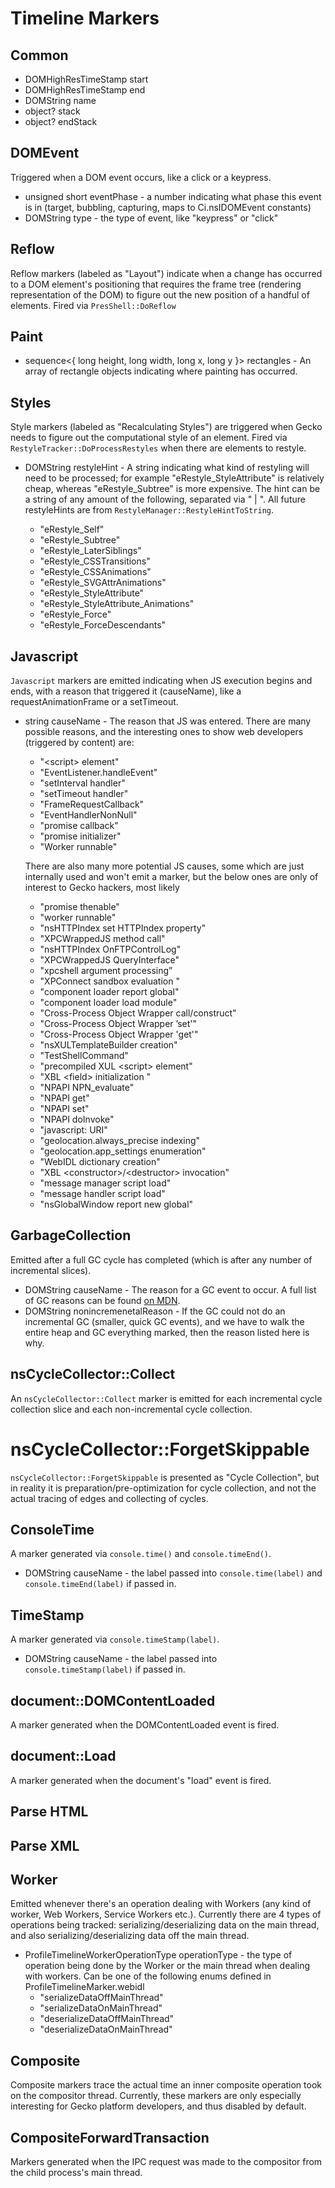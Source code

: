 # Timeline Markers

## Common

* DOMHighResTimeStamp start
* DOMHighResTimeStamp end
* DOMString name
* object? stack
* object? endStack

## DOMEvent

Triggered when a DOM event occurs, like a click or a keypress.

* unsigned short eventPhase - a number indicating what phase this event is
  in (target, bubbling, capturing, maps to Ci.nsIDOMEvent constants)
* DOMString type - the type of event, like "keypress" or "click"

## Reflow

Reflow markers (labeled as "Layout") indicate when a change has occurred to
a DOM element's positioning that requires the frame tree (rendering
representation of the DOM) to figure out the new position of a handful of
elements. Fired via `PresShell::DoReflow`

## Paint

* sequence<{ long height, long width, long x, long y }> rectangles - An array
  of rectangle objects indicating where painting has occurred.

## Styles

Style markers (labeled as "Recalculating Styles") are triggered when Gecko
needs to figure out the computational style of an element. Fired via
`RestyleTracker::DoProcessRestyles` when there are elements to restyle.

* DOMString restyleHint - A string indicating what kind of restyling will need
  to be processed; for example "eRestyle_StyleAttribute" is relatively cheap,
  whereas "eRestyle_Subtree" is more expensive. The hint can be a string of
  any amount of the following, separated via " | ". All future restyleHints
  are from `RestyleManager::RestyleHintToString`.

  * "eRestyle_Self"
  * "eRestyle_Subtree"
  * "eRestyle_LaterSiblings"
  * "eRestyle_CSSTransitions"
  * "eRestyle_CSSAnimations"
  * "eRestyle_SVGAttrAnimations"
  * "eRestyle_StyleAttribute"
  * "eRestyle_StyleAttribute_Animations"
  * "eRestyle_Force"
  * "eRestyle_ForceDescendants"


## Javascript

`Javascript` markers are emitted indicating when JS execution begins and ends,
with a reason that triggered it (causeName), like a requestAnimationFrame or
a setTimeout.

* string causeName - The reason that JS was entered. There are many possible
  reasons, and the interesting ones to show web developers (triggered by content) are:

  * "\<script\> element"
  * "EventListener.handleEvent"
  * "setInterval handler"
  * "setTimeout handler"
  * "FrameRequestCallback"
  * "EventHandlerNonNull"
  * "promise callback"
  * "promise initializer"
  * "Worker runnable"

  There are also many more potential JS causes, some which are just internally
  used and won't emit a marker, but the below ones are only of interest to
  Gecko hackers, most likely

  * "promise thenable"
  * "worker runnable"
  * "nsHTTPIndex set HTTPIndex property"
  * "XPCWrappedJS method call"
  * "nsHTTPIndex OnFTPControlLog"
  * "XPCWrappedJS QueryInterface"
  * "xpcshell argument processing”
  * "XPConnect sandbox evaluation "
  * "component loader report global"
  * "component loader load module"
  * "Cross-Process Object Wrapper call/construct"
  * "Cross-Process Object Wrapper ’set'"
  * "Cross-Process Object Wrapper 'get'"
  * "nsXULTemplateBuilder creation"
  * "TestShellCommand"
  * "precompiled XUL \<script\> element"
  * "XBL \<field\> initialization "
  * "NPAPI NPN_evaluate"
  * "NPAPI get"
  * "NPAPI set"
  * "NPAPI doInvoke"
  * "javascript: URI"
  * "geolocation.always_precise indexing"
  * "geolocation.app_settings enumeration"
  * "WebIDL dictionary creation"
  * "XBL \<constructor\>/\<destructor\> invocation"
  * "message manager script load"
  * "message handler script load"
  * "nsGlobalWindow report new global"

## GarbageCollection

Emitted after a full GC cycle has completed (which is after any number of
incremental slices).

* DOMString causeName - The reason for a GC event to occur. A full list of
  GC reasons can be found [on MDN](https://developer.mozilla.org/en-US/docs/Tools/Debugger-API/Debugger.Memory#Debugger.Memory_Handler_Functions).
* DOMString nonincremenetalReason - If the GC could not do an incremental
  GC (smaller, quick GC events), and we have to walk the entire heap and
  GC everything marked, then the reason listed here is why.

## nsCycleCollector::Collect

An `nsCycleCollector::Collect` marker is emitted for each incremental cycle
collection slice and each non-incremental cycle collection.

# nsCycleCollector::ForgetSkippable

`nsCycleCollector::ForgetSkippable` is presented as "Cycle Collection", but in
reality it is preparation/pre-optimization for cycle collection, and not the
actual tracing of edges and collecting of cycles.

## ConsoleTime

A marker generated via `console.time()` and `console.timeEnd()`.

* DOMString causeName - the label passed into `console.time(label)` and
  `console.timeEnd(label)` if passed in.

## TimeStamp

A marker generated via `console.timeStamp(label)`.

* DOMString causeName - the label passed into `console.timeStamp(label)`
  if passed in.

## document::DOMContentLoaded

A marker generated when the DOMContentLoaded event is fired.

## document::Load

A marker generated when the document's "load" event is fired.

## Parse HTML

## Parse XML

## Worker

Emitted whenever there's an operation dealing with Workers (any kind of worker,
Web Workers, Service Workers etc.). Currently there are 4 types of operations
being tracked: serializing/deserializing data on the main thread, and also
serializing/deserializing data off the main thread.

* ProfileTimelineWorkerOperationType operationType - the type of operation
  being done by the Worker or the main thread when dealing with workers.
  Can be one of the following enums defined in ProfileTimelineMarker.webidl
  * "serializeDataOffMainThread"
  * "serializeDataOnMainThread"
  * "deserializeDataOffMainThread"
  * "deserializeDataOnMainThread"

## Composite

Composite markers trace the actual time an inner composite operation
took on the compositor thread. Currently, these markers are only especially
interesting for Gecko platform developers, and thus disabled by default.

## CompositeForwardTransaction

Markers generated when the IPC request was made to the compositor from
the child process's main thread.
